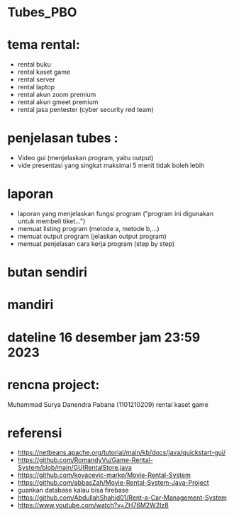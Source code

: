 # Tubes_PBO

# tema rental:
- rental buku
- rental kaset game
- rental server
- rental laptop
- rental akun zoom premium
- rental akun gmeet premium
- rental jasa pentester (cyber security red team)


# penjelasan tubes	:	
- Video gui (menjelaskan program, yaitu output)
- vide presentasi yang singkat maksimal 5 menit tidak boleh lebih

# laporan	
- laporan yang menjelaskan fungsi program ("program ini digunakan untuk membeli tiket...")
- memuat listing program (metode a, metode b,...)
- memuat output program (jelaskan output program)
- memuat penjelasan cara kerja program (step by step)

# butan sendiri
# mandiri
# dateline 16 desember jam 23:59 2023
				
# rencna project:
Muhammad Surya Danendra Pabana (1101210209) rental kaset game 

# referensi
* https://netbeans.apache.org/tutorial/main/kb/docs/java/quickstart-gui/
* https://github.com/RomandyVu/Game-Rental-System/blob/main/GUIRentalStore.java
* https://github.com/kovacevic-marko/Movie-Rental-System
* https://github.com/abbasZah/Movie-Rental-System-Java-Project
* guankan database kalau bisa firebase
* https://github.com/AbdullahShahid01/Rent-a-Car-Management-System
* https://www.youtube.com/watch?v=ZH76M2W2Iz8

